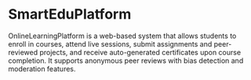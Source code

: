 # SmartEduPlatform
OnlineLearningPlatform is a web-based system that allows students to enroll in courses, attend live sessions, submit assignments and peer-reviewed projects, and receive auto-generated certificates upon course completion. It supports anonymous peer reviews with bias detection and moderation features.
